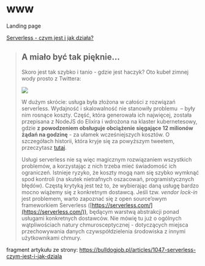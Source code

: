 # www
Landing page

[Serverless - czym jest i jak działa?](https://bulldogjob.pl/articles/1047-serverless-czym-jest-i-jak-dziala)

> ## A miało być tak pięknie...
> 
> Skoro jest tak szybko i tanio - gdzie jest haczyk? Oto kubeł zimnej wody prosto z Twittera:  
>   
> 
> ![](https://cdn.bulldogjob.com/system/photos/files/000/003/538/original/serverless_2.png)
> 
>   
> W dużym skrócie: usługa była złożona w całości z rozwiązań serverless. Wydajność i skalowalność nie stanowiły problemu  – były nim rosnące koszty. Część, która generowała ich najwięcej, została przepisana z NodeJS do Elixira i wdrożona na klaster kubernetesowy, gdzie **z powodzeniem obsługuje obciążenie sięgające 12 milionów żądań na godzinę** - za ułamek wcześniejszych kosztów. O szczegółach historii, która kryje się za powyższym tweetem, przeczytasz [tutaj](https://medium.com/coryodaniel/from-erverless-to-elixir-48752db4d7bc).
> 
> Usługi serverless nie są więc magicznym rozwiązaniem wszystkich problemów, a korzystając z nich trzeba mieć świadomość ich ograniczeń. Istnieje ryzyko, że koszty mogą nam się szybko wymknąć spod kontroli (na skutek nietrafnych oszacowań, programistycznych błędów). Częstą krytyką jest też to, że wybierając daną usługę bardzo mocno wiążemy się z konkretnym dostawcą. Jeśli tzw. _vendor lock-in_ jest problemem, warto zapoznać się z open source’owym frameworkiem Serverless ([https://serverless.com/](https://serverless.com/)), będącym warstwą abstrakcji ponad usługami konkretnych dostawców. Nie mówię tu już o ogólnych wątpliwościach natury chmurosceptycznej - dotyczących miejsca przechowywania danych czywspółdzielenia środowiska z innymi użytkownikami chmury.

fragment artykułu ze strony:
https://bulldogjob.pl/articles/1047-serverless-czym-jest-i-jak-dziala
